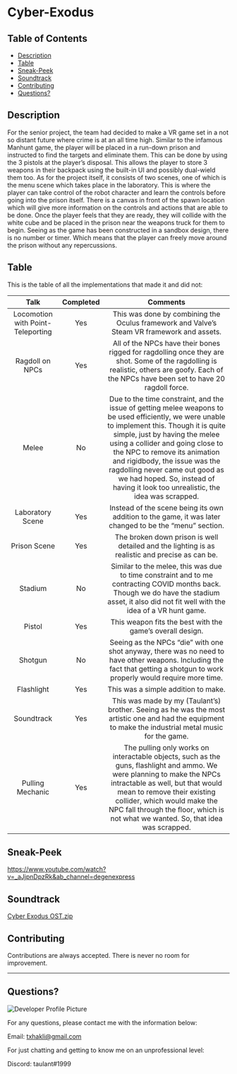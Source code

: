 # Cyber-Exodus
  
   ## Table of Contents
  * [Description](#description)
  * [Table](#table)
  * [Sneak-Peek](#sneak-peek)
  * [Soundtrack](#soundtrack)
  * [Contributing](#contributing)
  * [Questions?](#questions) 
  
  
  ## Description
For the senior project, the team had decided to make a VR game set in a not so distant future where crime is at an all time high. Similar to the infamous Manhunt game, the player will be placed in a run-down prison and instructed to find the targets and eliminate them. This can be done by using the 3 pistols at the player’s disposal. This allows the player to store 3 weapons in their backpack using the built-in UI and possibly dual-wield them too. 
As for the project itself, it consists of two scenes, one of which is the menu scene which takes place in the laboratory. This is where the player can take control of the robot character and learn the controls before going into the prison itself. There is a canvas in front of the spawn location which will give more information on the controls and actions that are able to be done. Once the player feels that they are ready, they will collide with the white cube and be placed in the prison near the weapons truck for them to begin. Seeing as the game has been constructed in a sandbox design, there is no number or timer. Which means that the player can freely move around the prison without any repercussions. 

  ## Table
  
  This is the table of all the implementations that made it and did not:

| Talk | Completed | Comments |
| :---: | :---: | :---: |
| Locomotion with Point-Teleporting | Yes | This was done by combining the Oculus framework and Valve’s Steam VR framework and assets. |
| Ragdoll on NPCs | Yes | All of the NPCs have their bones rigged for ragdolling once they are shot. Some of the ragdolling is realistic, others are goofy. Each of the NPCs have been set to have 20 ragdoll force. |
| Melee | No | Due to the time constraint, and the issue of getting melee weapons to be used efficiently, we were unable to implement this. Though it is quite simple, just by having the melee using a collider and going close to the NPC to remove its animation and rigidbody, the issue was the ragdolling never came out good as we had hoped. So, instead of having it look too unrealistic, the idea was scrapped. |
| Laboratory Scene | Yes | Instead of the scene being its own addition to the game, it was later changed to be the “menu” section. |
| Prison Scene | Yes | The broken down prison is well detailed and the lighting is as realistic and precise as can be. |
| Stadium | No | Similar to the melee, this was due to time constraint and to me contracting COVID months back. Though we do have the stadium asset, it also did not fit well with the idea of a VR hunt game. |
| Pistol | Yes | This weapon fits the best with the game’s overall design. |
| Shotgun | No | Seeing as the NPCs “die” with one shot anyway, there was no need to have other weapons. Including the fact that getting a shotgun to work properly would require more time. |
| Flashlight | Yes | This was a simple addition to make. |
| Soundtrack | Yes | This was made by my (Taulant’s) brother. Seeing as he was the most artistic one and had the equipment to make the industrial metal music for the game. |
| Pulling Mechanic | Yes | The pulling only works on interactable objects, such as the guns, flashlight and ammo. We were planning to make the NPCs intractable as well, but that would mean to remove their existing collider, which would make the NPC fall through the floor, which is not what we wanted. So, that idea was scrapped. |

  
  ## Sneak-Peek
  https://www.youtube.com/watch?v=_aJjpnDpzRk&ab_channel=degenexpress


  ## Soundtrack
  [Cyber Exodus OST.zip](https://github.com/taulantxhakli/Cyber-Exodus/files/6517195/Cyber.Exodus.OST.zip)
  
  ## Contributing
  
  Contributions are always accepted. There is never no room for improvement. 
  
  ---
  
  ## Questions?
  
  ![Developer Profile Picture](https://avatars.githubusercontent.com/u/58316986?s=460&u=b6d47b95334d6366fb3a422f40454ac40f571a9f&v=4) 
  
  For any questions, please contact me with the information below:
 
  Email: txhakli@gmail.com
  
  For just chatting and getting to know me on an unprofessional level:
  
  Discord: taulant#1999
